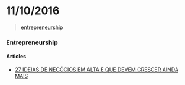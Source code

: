 # 11/10/2016

> [entrepreneurship](#entrepreneurship)


### Entrepreneurship

#### Articles
- [27 IDEIAS DE NEGÓCIOS EM ALTA E QUE DEVEM CRESCER AINDA MAIS](http://revistapegn.globo.com/Como-abrir-uma-empresa/noticia/2016/10/27-ideias-de-negocios-em-alta-e-que-devem-crescer-ainda-mais.html)
